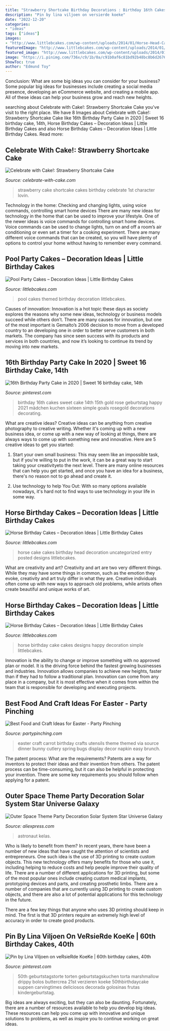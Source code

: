 ```yaml
---
title: "Strawberry Shortcake Birthday Decorations : Birthday 16th Cakes Sweet Cake 14th 15th Gold Rose Geburtstag Happy 2021 Mädchen Kuchen Sixteen Simple Goals Rosegold Decorations Decorating"
description: "Pin by lina viljoen on versierde koeke"
date: "2022-12-20"
categories:
- "ideas"
tags: ["ideas"]
images:
- "http://www.littlebcakes.com/wp-content/uploads/2014/01/Horse-Head-Cake.jpg"
featuredImage: "http://www.littlebcakes.com/wp-content/uploads/2014/01/Horse-Head-Cake.jpg"
featured_image: "http://www.littlebcakes.com/wp-content/uploads/2014/01/Pool-Party-Themed-Cakes.jpg"
image: "https://i.pinimg.com/736x/c9/1b/0a/c91b0af6c81bd92b48bc8b6d26766e06.jpg"
ShowToc: true
author: "Edmund Toy"
---
```



Conclusion: What are some big ideas you can consider for your business?
Some popular big ideas for businesses include creating a social media presence, developing an eCommerce website, and creating a mobile app. All of these ideas can help your business grow and reach new heights.

	

		
searching about Celebrate with Cake!: Strawberry Shortcake Cake you've visit to the right place. We have 8 Images about Celebrate with Cake!: Strawberry Shortcake Cake like 16th Birthday Party Cake in 2020 | Sweet 16 birthday cake, 14th, Horse Birthday Cakes – Decoration Ideas | Little Birthday Cakes and also Horse Birthday Cakes – Decoration Ideas | Little Birthday Cakes. Read more:
		
    
## Celebrate With Cake!: Strawberry Shortcake Cake

<img loading=lazy src="http://4.bp.blogspot.com/--xJ5nYkd05s/UQIzJRLNLDI/AAAAAAAAN6w/pzmj0qU8tcc/s1600/IMG_3436_new.jpg" onerror="this.onerror=null;this.src='https://tse2.mm.bing.net/th?id=OIP.CQrK0rirWpLyy-BHxUpd-AHaKR&amp;pid=15.1';" alt="Celebrate with Cake!: Strawberry Shortcake Cake">

_Source: celebrate-with-cake.com_

>strawberry cake shortcake cakes birthday celebrate 1st character lovin. 

	

Technology in the home: Checking and changing lights, using voice commands, controlling smart home devices
There are many new ideas for technology in the home that can be used to improve your lifestyle. One of the newer ideas is voice commands for controlling smart home devices. Voice commands can be used to change lights, turn on and off a room’s air conditioning or even set a timer for a cooking experiment. There are many different voice commands that can be created, so you will have plenty of options to control your home without having to remember every command.

    
## Pool Party Cakes – Decoration Ideas | Little Birthday Cakes

<img loading=lazy src="http://www.littlebcakes.com/wp-content/uploads/2014/01/Pool-Party-Themed-Cakes.jpg" onerror="this.onerror=null;this.src='https://tse3.mm.bing.net/th?id=OIP.EjFlqjnV12W-m0Ryj_OE4QHaFj&amp;pid=15.1';" alt="Pool Party Cakes – Decoration Ideas | Little Birthday Cakes">

_Source: littlebcakes.com_

>pool cakes themed birthday decoration littlebcakes. 

	

Causes of innovation:
Innovation is a hot topic these days as society explores the reasons why some new ideas, technology or business models succeed while others don’t. There are many causes for innovation, but one of the most important is Gemalto’s 2006 decision to move from a developed country to an developing one in order to better serve customers in both markets. The company has since seen success with its products and services in both countries, and now it’s looking to continue its trend by moving into new markets.

    
## 16th Birthday Party Cake In 2020 | Sweet 16 Birthday Cake, 14th

<img loading=lazy src="https://i.pinimg.com/736x/c9/1b/0a/c91b0af6c81bd92b48bc8b6d26766e06.jpg" onerror="this.onerror=null;this.src='https://tse2.mm.bing.net/th?id=OIP.n43vSFP1cfvTMk9qxcihpQHaJQ&amp;pid=15.1';" alt="16th Birthday Party Cake in 2020 | Sweet 16 birthday cake, 14th">

_Source: pinterest.com_

>birthday 16th cakes sweet cake 14th 15th gold rose geburtstag happy 2021 mädchen kuchen sixteen simple goals rosegold decorations decorating. 

	

What are creative ideas?
Creative ideas can be anything from creative photography to creative writing. Whether it's coming up with a new business idea, or come up with a new way of looking at things, there are always ways to come up with something new and innovative. Here are 5 creative ideas to get you started: 
1) Start your own small business: This may seem like an impossible task, but if you're willing to put in the work, it can be a great way to start taking your creativityeto the next level. There are many online resources that can help you get started, and once you have an idea for a business, there's no reason not to go ahead and create it. 

2) Use technology to help You Out: With so many options available nowadays, it's hard not to find ways to use technology in your life in some way.

    
## Horse Birthday Cakes – Decoration Ideas | Little Birthday Cakes

<img loading=lazy src="http://www.littlebcakes.com/wp-content/uploads/2014/01/Horse-Head-Cake.jpg" onerror="this.onerror=null;this.src='https://tse1.mm.bing.net/th?id=OIP.mlCc-z2Vi1OsXluzcLrxYAHaFj&amp;pid=15.1';" alt="Horse Birthday Cakes – Decoration Ideas | Little Birthday Cakes">

_Source: littlebcakes.com_

>horse cake cakes birthday head decoration uncategorized entry posted designs littlebcakes. 

	

What are creativity and art?
Creativity and art are two very different things. While they may have some things in common, such as the emotion they evoke, creativity and art truly differ in what they are. Creative individuals often come up with new ways to approach old problems, while artists often create beautiful and unique works of art.

    
## Horse Birthday Cakes – Decoration Ideas | Little Birthday Cakes

<img loading=lazy src="http://www.littlebcakes.com/wp-content/uploads/2014/01/Horse-Cake-Designs.jpg" onerror="this.onerror=null;this.src='https://tse3.mm.bing.net/th?id=OIP.yCzcMelO0MPkeG0zT7a1wQHaE7&amp;pid=15.1';" alt="Horse Birthday Cakes – Decoration Ideas | Little Birthday Cakes">

_Source: littlebcakes.com_

>horse birthday cake cakes designs happy decoration simple littlebcakes. 

	

Innovation is the ability to change or improve something with no approved plan or model. It is the driving force behind the fastest growing businesses and industries. Innovation allows companies to achieve new heights, faster than if they had to follow a traditional plan. Innovation can come from any place in a company, but it is most effective when it comes from within the team that is responsible for developing and executing projects.

    
## Best Food And Craft Ideas For Easter - Party Pinching

<img loading=lazy src="http://partypinching.com/wp-content/uploads/2017/02/5cce61ea94918db689a80c460d37bf6b.jpg" onerror="this.onerror=null;this.src='https://tse3.mm.bing.net/th?id=OIP.V-8H1HavOilbWkq9u6pVWAHaLG&amp;pid=15.1';" alt="Best Food and Craft Ideas for Easter - Party Pinching">

_Source: partypinching.com_

>easter craft carrot birthday crafts utensils theme themed via source dinner bunny cutlery spring bugs display decor napkin easy brunch. 

	

The patent process: What are the requirements?
Patents are a way for inventors to protect their ideas and their invention from others. The patent process can be time-consuming, but it can also be helpful in protecting your invention. There are some key requirements you should follow when applying for a patent.

    
## Outer Space Theme Party Decoration Solar System Star Universe Galaxy

<img loading=lazy src="http://ae01.alicdn.com/kf/HTB1stadaOrxK1RkHFCcq6AQCVXaI.jpg" onerror="this.onerror=null;this.src='https://tse1.mm.bing.net/th?id=OIP.HtB7WyXOMLlsEOwuv1qI9AHaHa&amp;pid=15.1';" alt="Outer Space Theme Party Decoration Solar System Star Universe Galaxy">

_Source: aliexpress.com_

>astronaut kelas. 

	

Who is likely to benefit from them?
In recent years, there have been a number of new ideas that have caught the attention of scientists and entrepreneurs. One such idea is the use of 3D printing to create custom objects. This new technology offers many benefits for those who use it, including helping to reduce costs and help people improve their quality of life.
There are a number of different applications for 3D printing, but some of the most popular ones include creating custom medical implants, prototyping devices and parts, and creating prosthetic limbs. There are a number of companies that are currently using 3D printing to create custom objects, and there are also a lot of potential applications for this technology in the future.

There are a few key things that anyone who uses 3D printing should keep in mind. The first is that 3D printers require an extremely high level of accuracy in order to create good products.

    
## Pin By Lina Viljoen On VeRsieRde KoeKe | 60th Birthday Cakes, 40th

<img loading=lazy src="https://i.pinimg.com/736x/e5/df/e3/e5dfe31f852a4449799bea9e551c5c2f.jpg" onerror="this.onerror=null;this.src='https://tse1.mm.bing.net/th?id=OIP.V8Q6ESpP2hNh2i4lw7HJUQHaKq&amp;pid=15.1';" alt="Pin by Lina Viljoen on veRsieRde KoeKe | 60th birthday cakes, 40th">

_Source: pinterest.com_

>50th geburtstagstorte torten geburtstagskuchen torta marshmallow drippy bolos buttercrea 21st verzieren koeke 50thbirthdaycake suppen carvingtimes deliciosos decorada golosinas frutas kindergeburtstag. 

	

Big ideas are always exciting, but they can also be daunting. Fortunately, there are a number of resources available to help you develop big ideas. These resources can help you come up with innovative and unique solutions to problems, as well as inspire you to continue working on great ideas.

